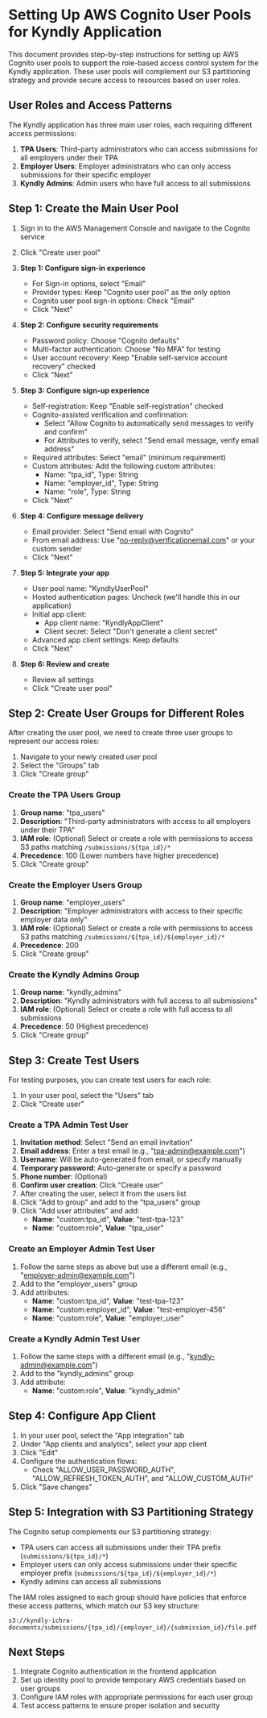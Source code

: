 # Setting Up AWS Cognito User Pools for Kyndly Application

This document provides step-by-step instructions for setting up AWS Cognito user pools to support the role-based access control system for the Kyndly application. These user pools will complement our S3 partitioning strategy and provide secure access to resources based on user roles.

## User Roles and Access Patterns

The Kyndly application has three main user roles, each requiring different access permissions:

1. **TPA Users**: Third-party administrators who can access submissions for all employers under their TPA
2. **Employer Users**: Employer administrators who can only access submissions for their specific employer
3. **Kyndly Admins**: Admin users who have full access to all submissions

## Step 1: Create the Main User Pool

1. Sign in to the AWS Management Console and navigate to the Cognito service
2. Click "Create user pool"
3. **Step 1: Configure sign-in experience**
   - For Sign-in options, select "Email"
   - Provider types: Keep "Cognito user pool" as the only option
   - Cognito user pool sign-in options: Check "Email"
   - Click "Next"

4. **Step 2: Configure security requirements**
   - Password policy: Choose "Cognito defaults"
   - Multi-factor authentication: Choose "No MFA" for testing
   - User account recovery: Keep "Enable self-service account recovery" checked
   - Click "Next"

5. **Step 3: Configure sign-up experience**
   - Self-registration: Keep "Enable self-registration" checked
   - Cognito-assisted verification and confirmation:
     - Select "Allow Cognito to automatically send messages to verify and confirm"
     - For Attributes to verify, select "Send email message, verify email address" 
   - Required attributes: Select "email" (minimum requirement)
   - Custom attributes: Add the following custom attributes:
     - Name: "tpa_id", Type: String
     - Name: "employer_id", Type: String 
     - Name: "role", Type: String
   - Click "Next"

6. **Step 4: Configure message delivery**
   - Email provider: Select "Send email with Cognito"
   - From email address: Use "no-reply@verificationemail.com" or your custom sender
   - Click "Next"

7. **Step 5: Integrate your app**
   - User pool name: "KyndlyUserPool"
   - Hosted authentication pages: Uncheck (we'll handle this in our application)
   - Initial app client: 
     - App client name: "KyndlyAppClient"
     - Client secret: Select "Don't generate a client secret"
   - Advanced app client settings: Keep defaults
   - Click "Next"

8. **Step 6: Review and create**
   - Review all settings
   - Click "Create user pool"

## Step 2: Create User Groups for Different Roles

After creating the user pool, we need to create three user groups to represent our access roles:

1. Navigate to your newly created user pool
2. Select the "Groups" tab
3. Click "Create group"

### Create the TPA Users Group

1. **Group name**: "tpa_users"
2. **Description**: "Third-party administrators with access to all employers under their TPA"
3. **IAM role**: (Optional) Select or create a role with permissions to access S3 paths matching `/submissions/${tpa_id}/*`
4. **Precedence**: 100 (Lower numbers have higher precedence)
5. Click "Create group"

### Create the Employer Users Group

1. **Group name**: "employer_users"
2. **Description**: "Employer administrators with access to their specific employer data only"
3. **IAM role**: (Optional) Select or create a role with permissions to access S3 paths matching `/submissions/${tpa_id}/${employer_id}/*`
4. **Precedence**: 200
5. Click "Create group"

### Create the Kyndly Admins Group

1. **Group name**: "kyndly_admins"
2. **Description**: "Kyndly administrators with full access to all submissions"
3. **IAM role**: (Optional) Select or create a role with full access to all submissions
4. **Precedence**: 50 (Highest precedence)
5. Click "Create group"

## Step 3: Create Test Users

For testing purposes, you can create test users for each role:

1. In your user pool, select the "Users" tab
2. Click "Create user"

### Create a TPA Admin Test User

1. **Invitation method**: Select "Send an email invitation"
2. **Email address**: Enter a test email (e.g., "tpa-admin@example.com")
3. **Username**: Will be auto-generated from email, or specify manually
4. **Temporary password**: Auto-generate or specify a password
5. **Phone number**: (Optional)
6. **Confirm user creation**: Click "Create user"
7. After creating the user, select it from the users list
8. Click "Add to group" and add to the "tpa_users" group
9. Click "Add user attributes" and add:
   - **Name**: "custom:tpa_id", **Value**: "test-tpa-123"
   - **Name**: "custom:role", **Value**: "tpa_user"

### Create an Employer Admin Test User

1. Follow the same steps as above but use a different email (e.g., "employer-admin@example.com")
2. Add to the "employer_users" group
3. Add attributes:
   - **Name**: "custom:tpa_id", **Value**: "test-tpa-123"
   - **Name**: "custom:employer_id", **Value**: "test-employer-456"
   - **Name**: "custom:role", **Value**: "employer_user"

### Create a Kyndly Admin Test User

1. Follow the same steps with a different email (e.g., "kyndly-admin@example.com")
2. Add to the "kyndly_admins" group
3. Add attribute:
   - **Name**: "custom:role", **Value**: "kyndly_admin"

## Step 4: Configure App Client

1. In your user pool, select the "App integration" tab
2. Under "App clients and analytics", select your app client
3. Click "Edit"
4. Configure the authentication flows:
   - Check "ALLOW_USER_PASSWORD_AUTH", "ALLOW_REFRESH_TOKEN_AUTH", and "ALLOW_CUSTOM_AUTH"
5. Click "Save changes"

## Step 5: Integration with S3 Partitioning Strategy

The Cognito setup complements our S3 partitioning strategy:

- TPA users can access all submissions under their TPA prefix (`submissions/${tpa_id}/*`)
- Employer users can only access submissions under their specific employer prefix (`submissions/${tpa_id}/${employer_id}/*`)
- Kyndly admins can access all submissions

The IAM roles assigned to each group should have policies that enforce these access patterns, which match our S3 key structure:

```
s3://kyndly-ichra-documents/submissions/{tpa_id}/{employer_id}/{submission_id}/file.pdf
```

## Next Steps

1. Integrate Cognito authentication in the frontend application
2. Set up identity pool to provide temporary AWS credentials based on user groups
3. Configure IAM roles with appropriate permissions for each user group
4. Test access patterns to ensure proper isolation and security 